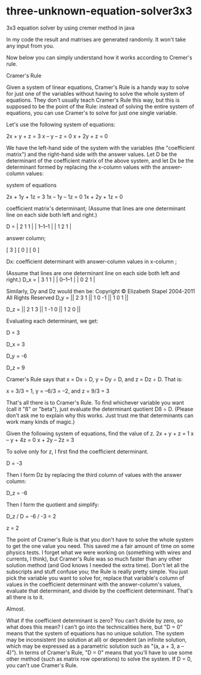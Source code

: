 # three-unknown-equation-solver3x3
3x3 equation solver by using cremer method in java

In my code the result and matrises are generated randomly. It won't take any input from you. 

Now below you can simply understand how it works according to Cremer's rule.

Cramer's Rule
 
Given a system of linear equations, Cramer's Rule is a handy way to solve for just one of the variables without having to solve the whole system of equations. They don't usually teach Cramer's Rule this way, but this is supposed to be the point of the Rule: instead of solving the entire system of equations, you can use Cramer's to solve for just one single variable.

Let's use the following system of equations:

2x +   y + z = 3 
  x –   y – z = 0 
  x + 2y + z = 0

We have the left-hand side of the system with the variables (the "coefficient matrix") and the right-hand side with the answer values. Let D be the determinant of the coefficient matrix of the above system, and let Dx be the determinant formed by replacing the x-column values with the answer-column values:



system of
equations 

2x + 1y + 1z = 3 
 1x – 1y – 1z = 0 
1x + 2y + 1z = 0

coefficient
matrix's
determinant;
(Assume that lines are  one determinant line on each side both left and right.)

D = | 2 1 1 |
    | 1–1–1 |
    | 1 2 1 |

answer
column;

 [ 3 ]
 [ 0 ]
 [ 0 ]

Dx: coefficient determinant
with answer-column
values in x-column ;

(Assume that lines are  one determinant line on each side both left and right.)
D_x = | 3 1 1 |
      | 0–1–1 |
      | 0 2 1 |



Similarly, Dy and Dz would then be:   Copyright © Elizabeth Stapel 2004-2011 All Rights Reserved
D_y = || 2 3 1 || 1 0 -1 || 1 0 1 ||

D_z = || 2 1 3 || 1 -1 0 || 1 2 0 ||

Evaluating each determinant, we get:

D = 3

D_x = 3

D_y = -6

D_z = 9

Cramer's Rule says that x = Dx ÷ D, y = Dy ÷ D, and z = Dz ÷ D. That is:

x = 3/3 = 1,  y = –6/3 = –2,  and  z = 9/3 = 3

That's all there is to Cramer's Rule. To find whichever variable you want (call it "ß" or "beta"), just evaluate the determinant quotient Dß ÷ D. (Please don't ask me to explain why this works. Just trust me that determinants can work many kinds of magic.)

Given the following system of equations, find the value of z.
2x +   y +   z = 1 
  x –   y + 4z = 0 
  x + 2y – 2z = 3

To solve only for z, I first find the coefficient determinant.

D = -3

Then I form Dz by replacing the third column of values with the answer column:

D_z = -6
  

Then I form the quotient and simplify:

 	
D_z / D = -6 / -3 = 2

z = 2

The point of Cramer's Rule is that you don't have to solve the whole system to get the one value you need. This saved me a fair amount of time on some physics tests. I forget what we were working on (something with wires and currents, I think), but Cramer's Rule was so much faster than any other solution method (and God knows I needed the extra time). Don't let all the subscripts and stuff confuse you; the Rule is really pretty simple. You just pick the variable you want to solve for, replace that variable's column of values in the coefficient determinant with the answer-column's values, evaluate that determinant, and divide by the coefficient determinant. That's all there is to it.

Almost.

What if the coefficient determinant is zero? You can't divide by zero, so what does this mean? I can't go into the technicalities here, but "D = 0" means that the system of equations has no unique solution. The system may be inconsistent (no solution at all) or dependent (an infinite solution, which may be expressed as a parametric solution such as "(a, a + 3, a – 4)"). In terms of Cramer's Rule, "D = 0" means that you'll have to use some other method (such as matrix row operations) to solve the system. If D = 0, you can't use Cramer's Rule.
 
